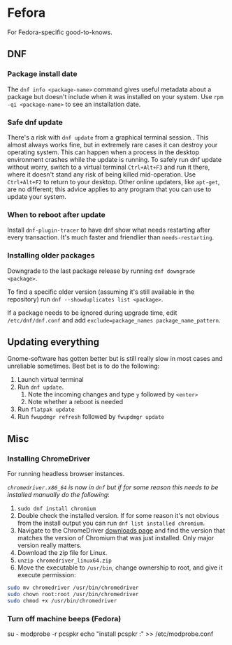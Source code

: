 # Fefora 

For Fedora-specific good-to-knows.

## DNF

### Package install date

The `dnf info <package-name>` command gives useful metadata about a package but doesn't include when it was installed on your system. Use `rpm -qi <package-name>` to see an installation date.

### Safe dnf update

There's a risk with `dnf update` from a graphical terminal session.. This almost always works fine, but in extremely rare cases it can destroy your operating system. This can happen when a process in the desktop environment crashes while the update is running. To safely run dnf update without worry, switch to a virtual terminal `Ctrl+Alt+F3` and run it there, where it doesn't stand any risk of being killed mid-operation. Use `Ctrl+Alt+F2` to return to your desktop. Other online updaters, like `apt-get`, are no different; this advice applies to any program that you can use to update your system.

### When to reboot after update

Install `dnf-plugin-tracer` to have dnf show what needs restarting after every transaction. It's much faster and friendlier than `needs-restarting`.

### Installing older packages

Downgrade to the last package release by running `dnf downgrade <package>`.

To find a specific older version (assuming it's still available in the repository) run `dnf --showduplicates list <package>`.

If a package needs to be ignored during upgrade time, edit `/etc/dnf/dnf.conf` and add `exclude=package_names package_name_pattern`.

## Updating everything

Gnome-software has gotten better but is still really slow in most cases and unreliable sometimes. Best bet is to do the following:

1. Launch virtual terminal
2. Run `dnf update`. 
    1. Note the incoming changes and type `y` followed by `<enter>`
    2. Note whether a reboot is needed
4. Run `flatpak update`
5. Run `fwupdmgr refresh` followed by `fwupdmgr update`


## Misc

### Installing ChromeDriver

For running headless browser instances.

*`chromedriver.x86_64` is now in `dnf` but if for some reason this needs to be installed manually do the following*:

1. `sudo dnf install chromium`
2. Double check the installed version. If for some reason it's not obvious from
the install output you can run `dnf list installed chromium`.
3. Navigate to the ChromeDriver [downloads page](https://sites.google.com/a/chromium.org/chromedriver/downloads) and find the version that matches the version of Chromium
that was just installed. Only major version really matters.
4. Download the zip file for Linux.
5. `unzip chromedriver_linux64.zip `
6. Move the executable to `/usr/bin`, change ownership to root, and give it execute permission:

```bash
sudo mv chromedriver /usr/bin/chromedriver 
sudo chown root:root /usr/bin/chromedriver 
sudo chmod +x /usr/bin/chromedriver
```

### Turn off machine beeps (Fedora)

su -
modprobe -r pcspkr
echo "install pcspkr :" >> /etc/modprobe.conf
